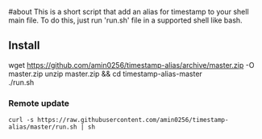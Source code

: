#about
This is a short script that add an alias for timestamp to your shell main file.
To do this, just run 'run.sh' file in a supported shell like bash.

## Install
wget https://github.com/amin0256/timestamp-alias/archive/master.zip -O master.zip
unzip master.zip && cd timestamp-alias-master    
./run.sh

### Remote update
    curl -s https://raw.githubusercontent.com/amin0256/timestamp-alias/master/run.sh | sh

